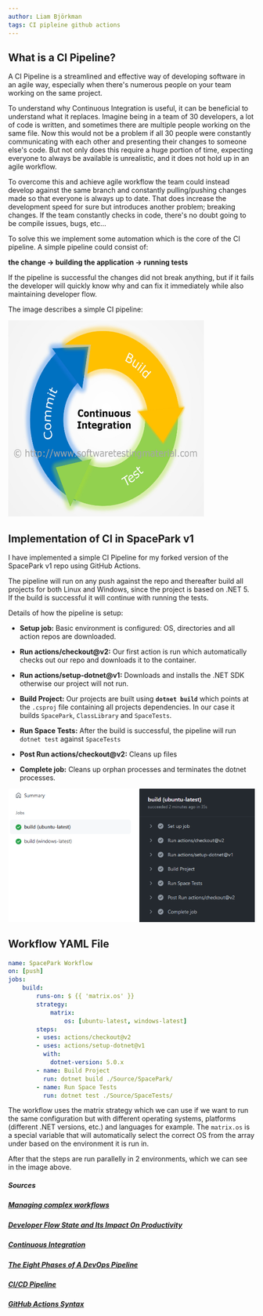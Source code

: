 ```yaml
---
author: Liam Björkman
tags: CI pipleine github actions
---
```




## What is a CI Pipeline?

A CI Pipeline is a streamlined and effective way of developing software in an agile way, especially when there's numerous people on your team working on the same project.



To understand why Continuous Integration is useful, it can be beneficial to understand what it replaces. Imagine being in a team of 30 developers, a lot of code is written, and sometimes there are multiple people working on the same file. Now this would not be a problem if all 30 people were constantly communicating with each other and presenting their changes to someone else's code. But not only does this require a huge portion of time, expecting everyone to always be available is unrealistic, and it does not hold up in an agile workflow. 

To overcome this and achieve agile workflow the team could instead develop against the same branch and constantly pulling/pushing changes made so that everyone is always up to date. That does increase the development speed for sure but introduces another problem; breaking changes. If the team constantly checks in code, there's no doubt going to be compile issues, bugs, etc...  

To solve this we implement some automation which is the core of the CI pipeline. A simple pipeline could consist of:

**the change -> building the application -> running tests**

If the pipeline is successful the changes did not break anything, but if it fails the developer will quickly know why and can fix it immediately while also maintaining developer flow. 

The image describes a simple CI pipeline:

<img src="/img/ci.jpg" width="400" height="400"/>



<br>

## Implementation of CI in SpacePark v1

I have implemented a simple CI Pipeline for my forked version of  the SpacePark v1 repo using GitHub Actions.

The pipeline will run on any push against the repo and thereafter build all projects for both Linux and Windows, since the project is based on .NET 5. If the build is successful it will continue with running the tests.

Details of how the pipeline is setup:

* **Setup job:** Basic environment is configured: OS, directories and all action repos are downloaded.
* **Run actions/checkout@v2:** Our first action is run which automatically checks out our repo and downloads it to the container.
* **Run actions/setup-dotnet@v1:** Downloads and installs the .NET SDK otherwise our project will not run.
* **Build Project:** Our projects are built using **`dotnet build`** which points at the `.csproj` file containing all projects dependencies. In our case it builds `SpacePark`, `ClassLibrary` and `SpaceTests`.
* **Run Space Tests:** After the build is successful, the pipeline will run `dotnet test` against `SpaceTests` 

* **Post Run actions/checkout@v2:** Cleans up files
* **Complete job:** Cleans up orphan processes and terminates the dotnet processes.

<img src="/img/gh.png"/>

<br>

## Workflow YAML File

```yaml
name: SpacePark Workflow
on: [push]
jobs:
    build:
        runs-on: $ {{ 'matrix.os' }}
        strategy:
            matrix:
                os: [ubuntu-latest, windows-latest]
        steps:
        - uses: actions/checkout@v2
        - uses: actions/setup-dotnet@v1
          with: 
            dotnet-version: 5.0.x
        - name: Build Project
          run: dotnet build ./Source/SpacePark/
        - name: Run Space Tests
          run: dotnet test ./Source/SpaceTests/
```

The workflow uses the matrix strategy which we can use if we want to run the same configuration but with different operating systems, platforms (different .NET versions, etc.) and languages for example.  The `matrix.os` is a special variable that will automatically select the correct OS from the array under based on the environment it is run in.

After that the steps are run parallelly in 2 environments, which we can see in the image above.

##### Sources

##### [Managing complex workflows](https://docs.github.com/en/actions/learn-github-actions/managing-complex-workflows)

##### [Developer Flow State and Its Impact On Productivity](https://stackoverflow.blog/2018/09/10/developer-flow-state-and-its-impact-on-productivity/)

##### [Continuous Integration](https://semaphoreci.com/community/tutorials/continuous-integration)

##### [The Eight Phases of A DevOps Pipeline](https://medium.com/taptuit/the-eight-phases-of-a-devops-pipeline-fda53ec9bba)

##### [CI/CD Pipeline](https://semaphoreci.com/blog/cicd-pipeline)

##### [GitHub Actions Syntax](https://docs.github.com/en/actions/reference/workflow-syntax-for-github-actions)

